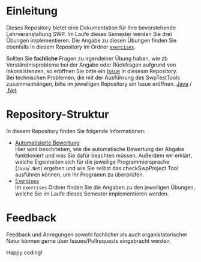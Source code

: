 # Einleitung

Dieses Repository bietet eine Dokumentation für Ihre bevorstehende Lehrveranstaltung SWP. Im Laufe dieses Semester werden Sie drei Übungen implementieren. Die Angabe zu diesen Übungen finden Sie ebenfalls in diesem Repository im Ordner [`exercises`](#).

Sollten Sie **fachliche** Fragen zu irgendeiner Übung haben, wie zb Verständnisprobleme bei der Angabe oder Rückfragen aufgrund von Inkonsistenzen, so eröffnen Sie bitte ein [Issue](https://github.com/fhtw-swp-tutorium/documentation/issues/new) in diesesm Repository.  
Bei technischen Problemen, die mit der Ausführung des SwpTestTools zusammenhängen, bitte im jeweiligen Repository ein Issue eröffnen. [Java](https://github.com/fhtw-swp-tutorium/java-swp-test-tool/issues/new) / [.Net](https://github.com/fhtw-swp-tutorium/dotNet-swp-test-tool/issues/new)

# Repository-Struktur

In diesem Repository finden Sie folgende Informationen:

- [Automatisierte Bewertung](https://github.com/fhtw-swp-tutorium/documentation/blob/master/AUTOMATION.md)  
  Hier wird beschrieben, wie die automatische Bewertung der Abgabe funktioniert und was Sie dafür beachten müssen. Außerdem wir erklärt, welche Eigenheiten sich für die jeweilige Programmiersprache (`Java`/`.Net`) ergeben und wie Sie selbst das checkSwpProject Tool ausführen können, um Ihr Programm zu überprüfen.
- [Exercises](#)  
  Im `exercises` Ordner finden Sie die Angaben zu den jeweiligen Übungen, welche Sie im Laufe dieses Semester implementieren werden.

# Feedback

Feedback und Anregungen sowohl fachlicher als auch organistatorischer Natur können gerne über Issues/Pullrequests eingebracht werden.

Happy coding!
